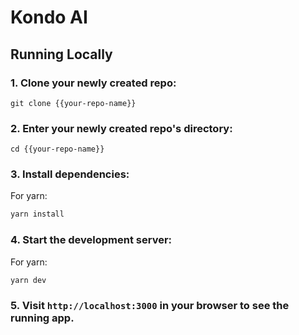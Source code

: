 # Kondo AI

## Running Locally

### 1. Clone your newly created repo:

```
git clone {{your-repo-name}}
```

### 2. Enter your newly created repo's directory:

```
cd {{your-repo-name}}
```

### 3. Install dependencies:
For yarn:

```bash
yarn install
```

### 4. Start the development server:

For yarn:

```bash
yarn dev
```

### 5. Visit `http://localhost:3000` in your browser to see the running app.
